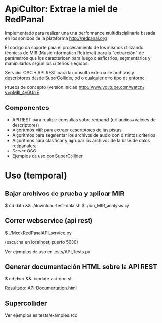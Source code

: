 # ApiCultor: Extrae la miel de RedPanal

Implementado para realizar una una performance multidisciplinaria basada en los sonidos de la plataforma http://redpanal.org

El código da soporte para el procesamiento de los mismos utilizando técnicas de MIR (Music Information Retrieval) para la "extracción" de parámetros que los caractericen para luego clasficarlos, segmentarlos y manipularlos según los criterios elegidos.

Servidor OSC + API REST para la consulta externa de archivos y descriptores desde SuperCollider, pd o cualquier otro tipo de entorno.

Prueba de concepto (versión inicial) http://www.youtube.com/watch?v=pMBl_4y6UmE

## Componentes
* API REST para realizar consultas sobre redpanal (url audios+valores de descriptores)
* Algoritmos MIR para extraer descriptores de las pistas
* Algoritmos para segmentar los archivos de audio con distintos criterios
* Algoritmos para clasificar y agrupar los archivos de la base de datos redpanalera
* Server OSC
* Ejemplos de uso con SuperCollider

# Uso (temporal)

## Bajar archivos de prueba y aplicar MIR
$ cd data && ./download-test-data.sh
$ ./run_MIR_analysis.py

## Correr webservice (api rest)
$ ./MockRedPanalAPI_service.py

(escucha en localhost, puerto 5000)

Ver ejemplos de uso en tests/API_Tests.py

## Generar documentación HTML sobre la API REST
$ cd doc/ && ./update-api-doc.sh

Resultado: API-Documentation.html

## Supercollider

Ver ejemplos en tests/examples.scd
